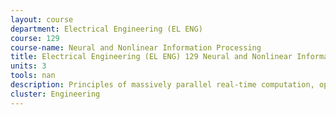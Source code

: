 ```yaml
---
layout: course 
department: Electrical Engineering (EL ENG)
course: 129
course-name: Neural and Nonlinear Information Processing
title: Electrical Engineering (EL ENG) 129 Neural and Nonlinear Information Processing
units: 3
tools: nan
description: Principles of massively parallel real-time computation, optimization, and information processing via nonlinear dynamics and analog VLSI neural networks, applications selected from image processing, pattern recognition, feature extraction, motion detection, data compression, secure communication, bionic eye, auto waves, and Turing patterns.
cluster: Engineering
---
```

